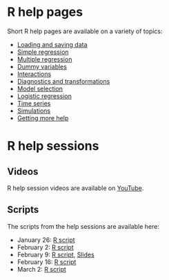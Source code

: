 # R help pages

Short R help pages are available on a variety of topics:

* [Loading and saving data](info-pages/loading-and-saving-data.md)
* [Simple regression](info-pages/simple-regression.md)
* [Multiple regression](info-pages/multiple-regression-basics.md)
* [Dummy variables](info-pages/dummy-variables.md)
* [Interactions](info-pages/interactions.md)
* [Diagnostics and transformations](info-pages/diagnostics-and-transformations.md)
* [Model selection](info-pages/model-selection.md)
* [Logistic regression](info-pages/logistic-regression.md)
* [Time series](info-pages/time-series.md)
* [Simulations](info-pages/simulations.md)
* [Getting more help](info-pages/getting-more-help.md)

# R help sessions

## Videos

R help session videos are available on [YouTube](https://www.youtube.com/channel/UCvAAxbaNx74exieSPKzqUnw).

## Scripts

The scripts from the help sessions are available here:

* January 26: [R script](help-sessions/help-session-01-26.R)
* February 2: [R script](help-sessions/help-session-02-02.R)
* February 9: [R script](help-sessions/help-session-02-09.R), [Slides](help-sessions/help-session-02-09.pdf)
* February 16: [R script](help-sessions/help-session-02-16.R)
* March 2: [R script](help-sessions/help-session-03-02.R)
